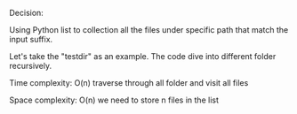 Decision:

Using Python list to collection all the files under specific path that match the input suffix.

Let's take the "testdir" as an example. The code dive into different folder recursively. 

Time complexity: O(n) traverse through all folder and visit all files

Space complexity: O(n) we need to store n files in the list